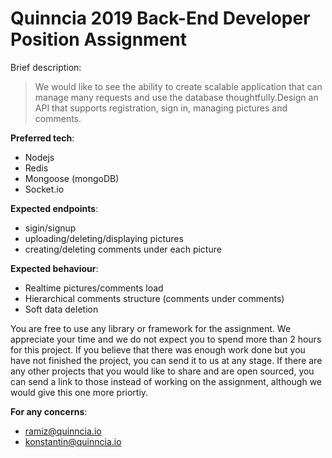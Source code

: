 # Quinncia 2019 Back-End Developer Position Assignment

Brief description:
> We would like to see the ability to create scalable application that can manage many requests and use the database thoughtfully.Design an API that supports registration, sign in, managing pictures and comments.

**Preferred tech**:
- Nodejs
- Redis
- Mongoose (mongoDB)
- Socket.io


**Expected endpoints**:

- sigin/signup
- uploading/deleting/displaying pictures
- creating/deleting comments under each picture


**Expected behaviour**:

- Realtime pictures/comments load
- Hierarchical comments structure (comments under comments)
- Soft data deletion

You are free to use any library or framework for the assignment. We appreciate your time and we do not expect you to spend more than 2 hours for this project. If you believe that there was enough work done but you have not finished the project, you can send it to us at any stage. If there are any other projects that you would like to share and are open sourced, you can send a link to those instead of working on the assignment, although we would give this one more priortiy.

**For any concerns**:
- ramiz@quinncia.io
- konstantin@quinncia.io
